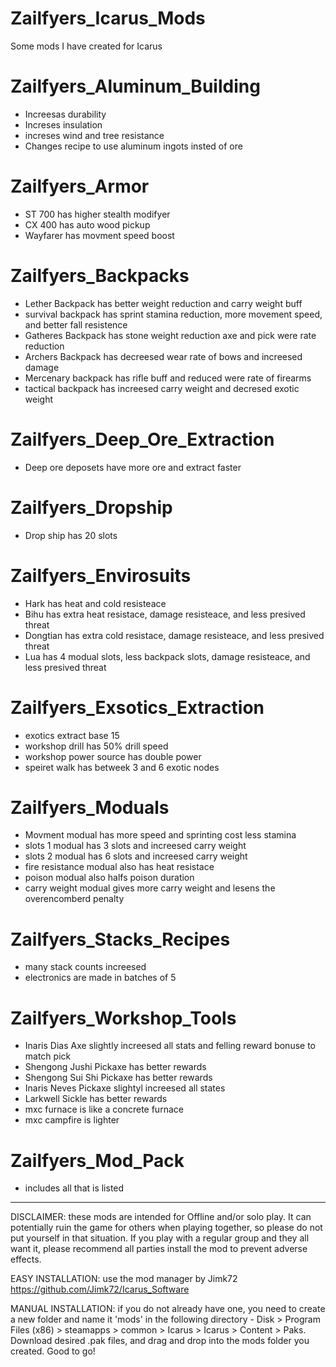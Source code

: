 # Zailfyers_Icarus_Mods
Some mods I have created for Icarus

# Zailfyers_Aluminum_Building
* Increesas durability
* Increses insulation
* increses wind and tree resistance
* Changes recipe to use aluminum ingots insted of ore

# Zailfyers_Armor
* ST 700 has higher stealth modifyer
* CX 400 has auto wood pickup
* Wayfarer has movment speed boost

# Zailfyers_Backpacks
* Lether Backpack has better weight reduction and carry weight buff
* survival backpack has sprint stamina reduction, more movement speed, and better fall resistence
* Gatheres Backpack has stone weight reduction axe and pick were rate reduction
* Archers Backpack has decreesed wear rate of bows and increesed damage
* Mercenary backpack has rifle buff and reduced were rate of firearms
* tactical backpack has increesed carry weight and decresed exotic weight

# Zailfyers_Deep_Ore_Extraction
* Deep ore deposets have more ore and extract faster

# Zailfyers_Dropship
* Drop ship has 20 slots

# Zailfyers_Envirosuits
* Hark has heat and cold resisteace
* Bihu has extra heat resistace, damage resisteace, and less presived threat
* Dongtian has extra cold resistace, damage resisteace, and less presived threat
* Lua has 4 modual slots, less backpack slots, damage resisteace, and less presived threat

# Zailfyers_Exsotics_Extraction
* exotics extract base 15
* workshop drill has 50% drill speed
* workshop power source has double power
* speiret walk has betweek 3 and 6 exotic nodes

# Zailfyers_Moduals
* Movment modual has more speed and sprinting cost less stamina
* slots 1 modual has 3 slots and increesed carry weight
* slots 2 modual has 6 slots and increesed carry weight
* fire resistance modual also has heat resistace
* poison modual also halfs poison duration
* carry weight modual gives more carry weight and lesens the overencomberd penalty

# Zailfyers_Stacks_Recipes
* many stack counts increesed
* electronics are made in batches of 5

# Zailfyers_Workshop_Tools
* Inaris Dias Axe slightly increesed all stats and felling reward bonuse to match pick
* Shengong Jushi Pickaxe has better rewards 
* Shengong Sui Shi Pickaxe has better rewards
* Inaris Neves Pickaxe slightyl increesed all states
* Larkwell Sickle has better rewards
* mxc furnace is like a concrete furnace
* mxc campfire is lighter

# Zailfyers_Mod_Pack
* includes all that is listed

----------------------------------------------------------------------------------------------------------------------------------------------------------------------------------------------------------------------------------------------------------------------------------------------------------------------------------------------

DISCLAIMER: these mods are intended for Offline and/or solo play. It can potentially ruin the game for others when playing together, so please do not put yourself in that situation. If you play with a regular group and they all want it, please recommend all parties install the mod to prevent adverse effects.

EASY INSTALLATION: use the mod manager by Jimk72 https://github.com/Jimk72/Icarus_Software

MANUAL INSTALLATION: if you do not already have one, you need to create a new folder and name it 'mods' in the following directory - Disk > Program Files (x86) > steamapps > common > Icarus > Icarus > Content > Paks. Download desired .pak files, and drag and drop into the mods folder you created. Good to go!
